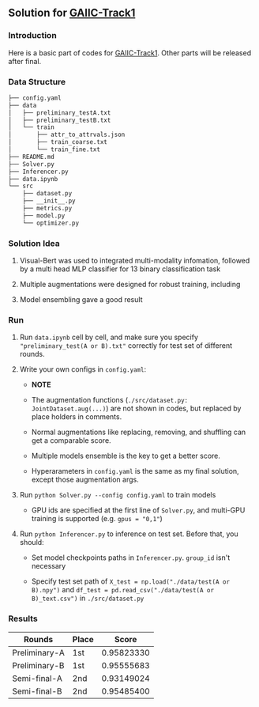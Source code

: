 ## Solution for [GAIIC-Track1](https://www.heywhale.com/home/competition/620b34c41f3cf500170bd6ca)

### Introduction

Here is a basic part of codes for [GAIIC-Track1](https://www.heywhale.com/home/competition/620b34c41f3cf500170bd6ca). Other parts will be released after final.

### Data Structure

```sh
├── config.yaml
├── data
│   ├── preliminary_testA.txt
│   ├── preliminary_testB.txt
│   └── train
│       ├── attr_to_attrvals.json
│       ├── train_coarse.txt
│       └── train_fine.txt
├── README.md
├── Solver.py
├── Inferencer.py
├── data.ipynb
└── src
    ├── dataset.py
    ├── __init__.py
    ├── metrics.py
    ├── model.py
    └── optimizer.py
```

### Solution Idea

1. Visual-Bert was used to integrated multi-modality infomation, followed by a multi head MLP classifier for 13 binary classification task

2. Multiple augmentations were designed for robust training, including `        `

3. Model ensembling gave a good result

### Run

1. Run `data.ipynb` cell by cell, and make sure you specify `"preliminary_test(A or B).txt"` correctly for test set of different rounds.

2. Write your own configs in `config.yaml`:

    - **NOTE** 
    
    - The augmentation functions (`./src/dataset.py: JointDataset.aug(...)`) are not shown in codes, but replaced by place holders in comments.

    - Normal augmentations like replacing, removing, and shuffling can get a comparable score.

    - Multiple models ensemble is the key to get a better score.

    - Hyperarameters in `config.yaml` is the same as my final solution, except those augmentation args.

3. Run `python Solver.py --config config.yaml` to train models

    - GPU ids are specified at the first line of `Solver.py`, and multi-GPU training is supported (e.g. `gpus = "0,1"`)

4. Run `python Inferencer.py` to inference on test set. Before that, you should:

    - Set model checkpoints paths in `Inferencer.py`. `group_id` isn't necessary
    
    - Specify test set path of `X_test = np.load("./data/test(A or B).npy")` and `df_test = pd.read_csv("./data/test(A or B)_text.csv")` in `./src/dataset.py` 

### Results

Rounds|Place|Score
--|--|--
Preliminary-A|1st|0.95823330
Preliminary-B|1st|0.95555683
Semi-final-A|2nd|0.93149024
Semi-final-B|2nd|0.95485400
